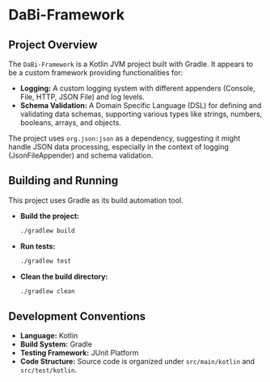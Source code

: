# DaBi-Framework

## Project Overview

The `DaBi-Framework` is a Kotlin JVM project built with Gradle. It appears to be a custom framework providing functionalities for:

*   **Logging:** A custom logging system with different appenders (Console, File, HTTP, JSON File) and log levels.
*   **Schema Validation:** A Domain Specific Language (DSL) for defining and validating data schemas, supporting various types like strings, numbers, booleans, arrays, and objects.

The project uses `org.json:json` as a dependency, suggesting it might handle JSON data processing, especially in the context of logging (JsonFileAppender) and schema validation.

## Building and Running

This project uses Gradle as its build automation tool.

*   **Build the project:**
    ```bash
    ./gradlew build
    ```

*   **Run tests:**
    ```bash
    ./gradlew test
    ```

*   **Clean the build directory:**
    ```bash
    ./gradlew clean
    ```

## Development Conventions

*   **Language:** Kotlin
*   **Build System:** Gradle
*   **Testing Framework:** JUnit Platform
*   **Code Structure:** Source code is organized under `src/main/kotlin` and `src/test/kotlin`.
